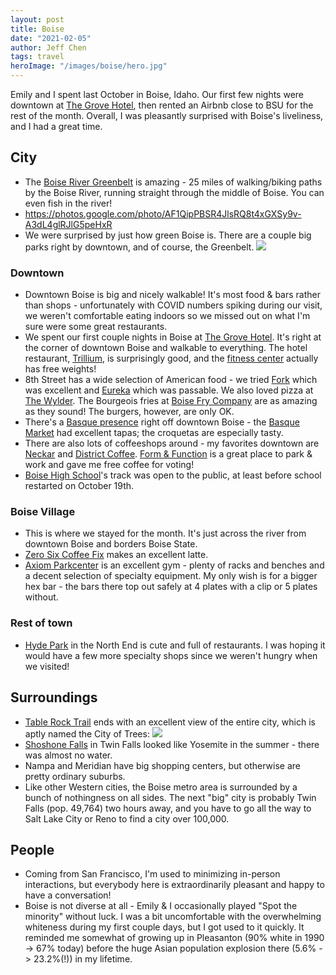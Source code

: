 ```yaml
---
layout: post
title: Boise
date: "2021-02-05"
author: Jeff Chen
tags: travel
heroImage: "/images/boise/hero.jpg"
---
```


Emily and I spent last October in Boise, Idaho. Our first few nights were downtown at [The Grove Hotel](https://www.grovehotelboise.com/), then rented an Airbnb close to BSU for the rest of the month. Overall, I was pleasantly surprised with Boise's liveliness, and I had a great time.

<!-- excerpt -->

## City

- The [Boise River Greenbelt](https://www.cityofboise.org/departments/parks-and-recreation/parks/boise-greenbelt/) is amazing - 25 miles of walking/biking paths by the Boise River, running straight through the middle of Boise. You can even fish in the river!
- https://photos.google.com/photo/AF1QipPBSR4JlsRQ8t4xGXSy9v-A3dL4glRJlG5peHxR
- We were surprised by just how green Boise is. There are a couple big parks right by downtown, and of course, the Greenbelt.
  ![](/images/boise/greenery.png)

### Downtown

- Downtown Boise is big and nicely walkable! It's most food & bars rather than shops - unfortunately with COVID numbers spiking during our visit, we weren't comfortable eating indoors so we missed out on what I'm sure were some great restaurants.
- We spent our first couple nights in Boise at [The Grove Hotel](https://www.grovehotelboise.com/). It's right at the corner of downtown Boise and walkable to everything. The hotel restaurant, [Trillium](https://www.grovehotelboise.com/dining), is surprisingly good, and the [fitness center](https://www.grovehotelboise.com/fitness-spa) actually has free weights!
- 8th Street has a wide selection of American food - we tried [Fork](https://boisefork.com/) which was excellent and [Eureka](https://eurekarestaurantgroup.com/locations/boise/) which was passable. We also loved pizza at [The Wylder](https://downtownboise.org/go/the-wylder). The Bourgeois fries at [Boise Fry Company](https://www.boisefrycompany.com/) are as amazing as they sound! The burgers, however, are only OK.
- There's a [Basque presence](https://www.thebasqueblock.com/) right off downtown Boise - the [Basque Market](https://www.thebasquemarket.com/) had excellent tapas; the croquetas are especially tasty.
- There are also lots of coffeeshops around - my favorites downtown are [Neckar](https://neckarcoffee.com/) and [District Coffee](http://www.districtcoffeehouse.com/). [Form & Function](https://www.formandfunctioncoffee.com/) is a great place to park & work and gave me free coffee for voting!
- [Boise High School](https://boise.boiseschools.org/)'s track was open to the public, at least before school restarted on October 19th.

### Boise Village

- This is where we stayed for the month. It's just across the river from downtown Boise and borders Boise State.
- [Zero Six Coffee Fix](https://www.facebook.com/zerosixcoffeefix/) makes an excellent latte.
- [Axiom Parkcenter](https://www.axiomfitness.com/parkcenter) is an excellent gym - plenty of racks and benches and a decent selection of specialty equipment. My only wish is for a bigger hex bar - the bars there top out safely at 4 plates with a clip or 5 plates without.

### Rest of town

- [Hyde Park](https://northend.org/historic-hyde-park/) in the North End is cute and full of restaurants. I was hoping it would have a few more specialty shops since we weren't hungry when we visited!

## Surroundings

- [Table Rock Trail](https://boisetrails.com/trail/table-rock-trail/) ends with an excellent view of the entire city, which is aptly named the City of Trees:
  ![](/images/boise/table-rock.jpg)
- [Shoshone Falls](https://www.tfid.org/309/Shoshone-Falls) in Twin Falls looked like Yosemite in the summer - there was almost no water.
- Nampa and Meridian have big shopping centers, but otherwise are pretty ordinary suburbs.
- Like other Western cities, the Boise metro area is surrounded by a bunch of nothingness on all sides. The next "big" city is probably Twin Falls (pop. 49,764) two hours away, and you have to go all the way to Salt Lake City or Reno to find a city over 100,000.

## People

- Coming from San Francisco, I'm used to minimizing in-person interactions, but everybody here is extraordinarily pleasant and happy to have a conversation!
- Boise is not diverse at all - Emily & I occasionally played "Spot the minority" without luck. I was a bit uncomfortable with the overwhelming whiteness during my first couple days, but I got used to it quickly. It reminded me somewhat of growing up in Pleasanton (90% white in 1990 -> 67% today) before the huge Asian population explosion there (5.6% -> 23.2%(!)) in my lifetime.
